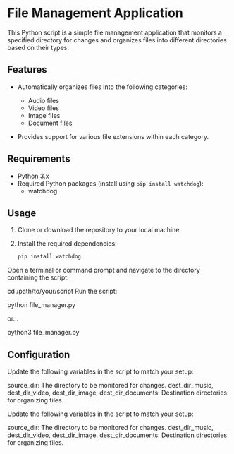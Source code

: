 
# File Management Application

This Python script is a simple file management application that monitors a specified directory for changes and organizes files into different directories based on their types.

## Features

- Automatically organizes files into the following categories:
  - Audio files
  - Video files
  - Image files
  - Document files

- Provides support for various file extensions within each category.

## Requirements

- Python 3.x
- Required Python packages (install using `pip install watchdog`):
  - watchdog

## Usage

1. Clone or download the repository to your local machine.

2. Install the required dependencies:

   ```bash
   pip install watchdog
Open a terminal or command prompt and navigate to the directory containing the script:
    


cd /path/to/your/script
Run the script:
    
python file_manager.py

or...

python3 file_manager.py

## Configuration

Update the following variables in the script to match your setup:

source_dir: The directory to be monitored for changes.
dest_dir_music, dest_dir_video, dest_dir_image, dest_dir_documents: Destination directories for organizing files.

Update the following variables in the script to match your setup:

source_dir: The directory to be monitored for changes.
dest_dir_music, dest_dir_video, dest_dir_image, dest_dir_documents: Destination directories for organizing files.
